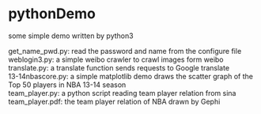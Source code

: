pythonDemo
==========

some simple demo written by python3

get_name_pwd.py: read the password and name from the configure file <br/>
weblogin3.py: a simple weibo crawler to crawl images form weibo <br/>
translate.py: a translate function sends requests to Google translate <br/>
13-14nbascore.py: a simple matplotlib demo draws the scatter graph of the Top 50 players in NBA 13-14 season <br/>
team_player.py: a python script reading team player relation from sina <br/>
team_player.pdf: the team player relation of NBA drawn by Gephi <br/>

